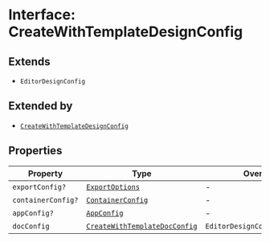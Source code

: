 # Interface: CreateWithTemplateDesignConfig

## Extends

- `EditorDesignConfig`

## Extended by

- [`CreateWithTemplateDesignConfig`](../../../3p/editor/DesignConfig.types/interfaces/create-with-template-design-config/index.md)

## Properties

| Property | Type | Overrides | Inherited from |
| ------ | ------ | ------ | ------ |
| `exportConfig?` | [`ExportOptions`](../../../ExportConfig.types/type-aliases/export-options/index.md) | - | `EditorDesignConfig.exportConfig` |
| `containerConfig?` | [`ContainerConfig`](../../../ContainerConfig.types/type-aliases/container-config/index.md) | - | `EditorDesignConfig.containerConfig` |
| `appConfig?` | [`AppConfig`](../../AppConfig.types/type-aliases/app-config/index.md) | - | `EditorDesignConfig.appConfig` |
| `docConfig` | [`CreateWithTemplateDocConfig`](../../DocConfig.types/interfaces/create-with-template-doc-config/index.md) | `EditorDesignConfig.docConfig` | - |
